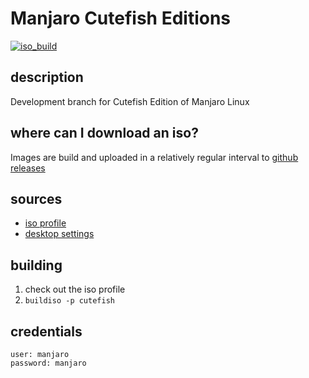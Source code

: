 # Manjaro Cutefish Editions
[![iso_build](https://github.com/manjaro-cutefish/download/workflows/iso_build/badge.svg)](https://github.com/manjaro-cutefish/download/actions)

## description

Development branch for Cutefish Edition of Manjaro Linux

## where can I download an iso?

Images are build and uploaded in a relatively regular interval to [github releases](https://github.com/manjaro-cutefish/download/releases)

## sources

- [iso profile](https://gitlab.manjaro.org/profiles-and-settings/iso-profiles/-/tree/master/community/cutefish)
- [desktop settings](https://gitlab.manjaro.org/profiles-and-settings/cutefish-manjaro-settings)

## building

1. check out the iso profile
2. `buildiso -p cutefish`

## credentials

```
user: manjaro
password: manjaro
```

